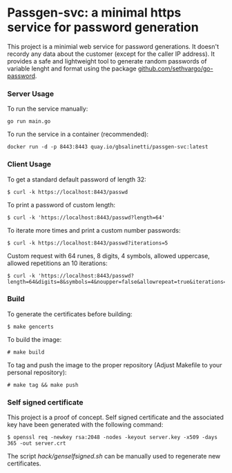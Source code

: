 # Passgen-svc: a minimal https service for password generation

This project is a minimial web service for password generations. It doesn't
recordy any data about the customer (except for the caller IP address). 
It provides a safe and lightweight tool to generate random passwords of 
variable lenght and format using the package 
[github.com/sethvargo/go-password](https://github.com/sethvargo/go-password).

### Server Usage
To run the service manually:
```
go run main.go
```

To run the service in a container (recommended):
```
docker run -d -p 8443:8443 quay.io/gbsalinetti/passgen-svc:latest
```

### Client Usage
To get a standard default password of length 32:
```
$ curl -k https://localhost:8443/passwd
```

To print a password of custom length:
```
$ curl -k 'https://localhost:8443/passwd?length=64'
```

To iterate more times and print a custom number passwords:
```
$ curl -k https://localhost:8443/passwd?iterations=5
```

Custom request with 64 runes, 8 digits, 4 symbols, allowed uppercase, allowed
repetitions an 10 iterations:
```
$ curl -k 'https://localhost:8443/passwd?length=64&digits=8&symbols=4&noupper=false&allowrepeat=true&iterations=10'
```

### Build
To generate the certificates before building:
```
$ make gencerts
```

To build the image:
```
# make build
```

To tag and push the image to the proper repository (Adjust Makefile to your personal
repository):
```
# make tag && make push
```

### Self signed certificate
This project is a proof of concept. Self signed certificate and the associated key 
have been generated with the following command:
```
$ openssl req -newkey rsa:2048 -nodes -keyout server.key -x509 -days 365 -out server.crt
```

The script *hack/genselfsigned.sh* can be manually used to regenerate new certificates.
